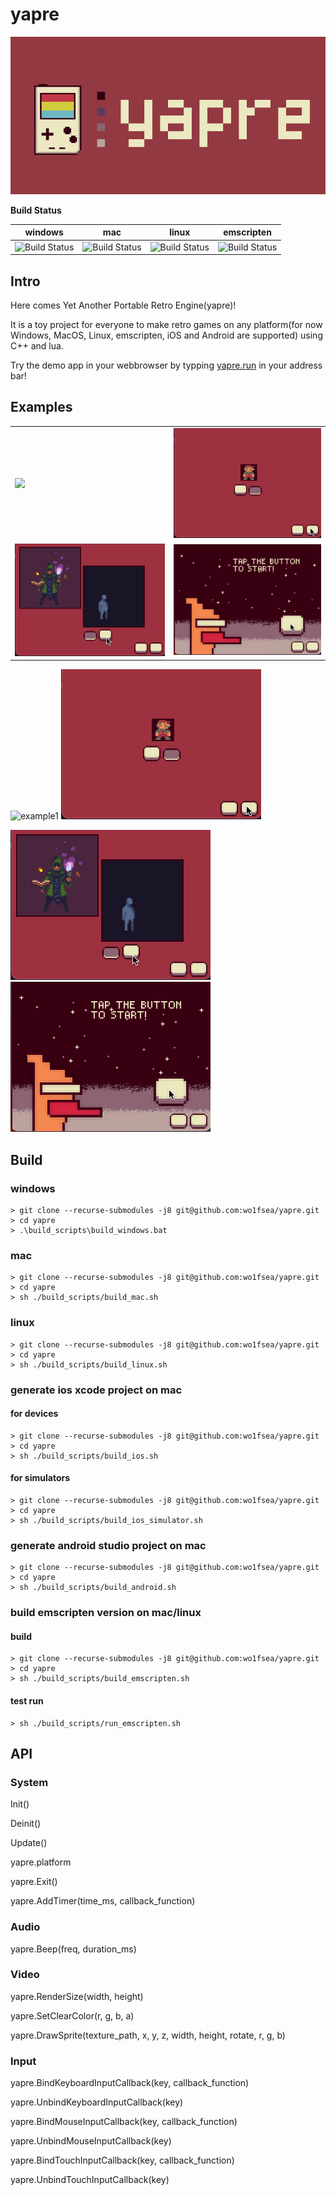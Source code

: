# yapre

![yapre](./vis/png/banner.png)

**Build Status**

|windows|mac|linux|emscripten|
|-------|-------|-------|-------|
|![Build Status](https://github.com/wo1fsea/yapre/actions/workflows/windows_build.yml/badge.svg)|![Build Status](https://github.com/wo1fsea/yapre/actions/workflows/mac_build.yml/badge.svg)|![Build Status](https://github.com/wo1fsea/yapre/actions/workflows/linux_build.yml/badge.svg)|![Build Status](https://github.com/wo1fsea/yapre/actions/workflows/emscripten_build.yml/badge.svg)

## Intro

Here comes Yet Another Portable Retro Engine(yapre)!

It is a toy project for everyone to make retro games on any platform(for now Windows, MacOS, Linux, emscripten, iOS and Android are supported) using C++ and lua.

Try the demo app in your webbrowser by typping [yapre.run](https://yapre.run) in your address bar!


## Examples

<table>
<tr>
<td>
<img width="320px" src="./docs/example1.gif">
</td>
<td>
<img width="320px" src="./docs/example2.gif">
</td>
<tr>
</tr>
<td>
<img width="320px" src="./docs/example3.gif">
</td>
<td>
<img width="320px" src="./docs/example4.gif">
</td>
</tr>
</table>

![example1](./docs/example1.gif)
![example2](./docs/example2.gif)

![example3](./docs/example3.gif)
![example4](./docs/example4.gif)

## Build

### windows

```
> git clone --recurse-submodules -j8 git@github.com:wo1fsea/yapre.git
> cd yapre
> .\build_scripts\build_windows.bat
```

### mac

```
> git clone --recurse-submodules -j8 git@github.com:wo1fsea/yapre.git
> cd yapre
> sh ./build_scripts/build_mac.sh
```

### linux

```
> git clone --recurse-submodules -j8 git@github.com:wo1fsea/yapre.git
> cd yapre
> sh ./build_scripts/build_linux.sh
```

### generate ios xcode project on mac

#### for devices

```
> git clone --recurse-submodules -j8 git@github.com:wo1fsea/yapre.git
> cd yapre
> sh ./build_scripts/build_ios.sh
```

#### for simulators

```
> git clone --recurse-submodules -j8 git@github.com:wo1fsea/yapre.git
> cd yapre
> sh ./build_scripts/build_ios_simulator.sh
```

### generate android studio project on mac

```
> git clone --recurse-submodules -j8 git@github.com:wo1fsea/yapre.git
> cd yapre
> sh ./build_scripts/build_android.sh
```

### build emscripten version on mac/linux

#### build

```
> git clone --recurse-submodules -j8 git@github.com:wo1fsea/yapre.git
> cd yapre
> sh ./build_scripts/build_emscripten.sh
```

#### test run

```
> sh ./build_scripts/run_emscripten.sh
```

## API

### System

Init()

Deinit()

Update()

yapre.platform

yapre.Exit()

yapre.AddTimer(time_ms, callback_function)

### Audio

yapre.Beep(freq, duration_ms)

### Video

yapre.RenderSize(width, height)

yapre.SetClearColor(r, g, b, a)

yapre.DrawSprite(texture_path, x, y, z, width, height, rotate, r, g, b)

### Input

yapre.BindKeyboardInputCallback(key, callback_function)

yapre.UnbindKeyboardInputCallback(key)

yapre.BindMouseInputCallback(key, callback_function)

yapre.UnbindMouseInputCallback(key)

yapre.BindTouchInputCallback(key, callback_function)

yapre.UnbindTouchInputCallback(key)

